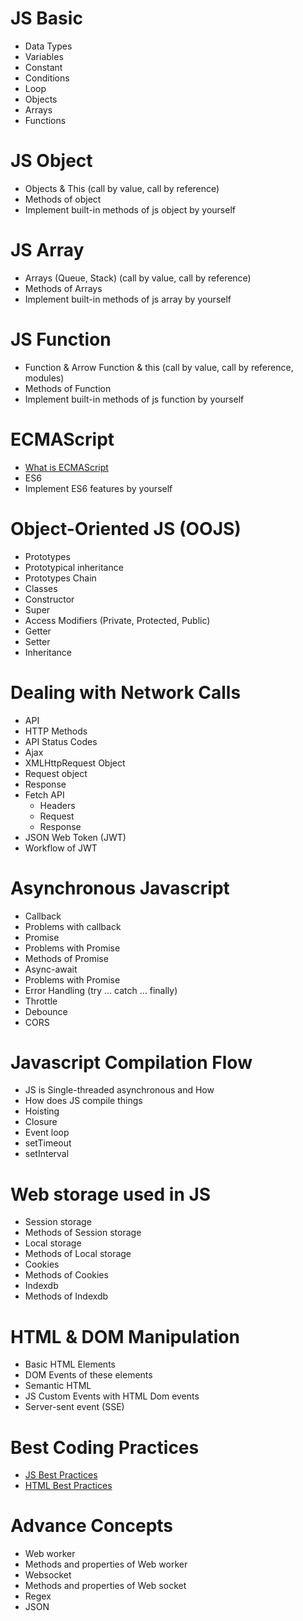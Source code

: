# JS Basic
- Data Types
- Variables
- Constant
- Conditions
- Loop
- Objects
- Arrays
- Functions

# JS Object
- Objects & This (call by value, call by reference)
- Methods of object
- Implement built-in methods of js object by yourself

# JS Array
- Arrays (Queue, Stack) (call by value, call by reference)
- Methods of Arrays
- Implement built-in methods of js array by yourself

# JS Function
- Function & Arrow Function & this (call by value, call by reference, modules)
- Methods of Function
- Implement built-in methods of js function by yourself

# ECMAScript
- [What is ECMAScript](https://tc39.es/ecma262/)
- ES6
- Implement ES6 features by yourself

# Object-Oriented JS (OOJS)
- Prototypes
- Prototypical inheritance
- Prototypes Chain
- Classes
- Constructor
- Super
- Access Modifiers (Private, Protected, Public)
- Getter
- Setter
- Inheritance

# Dealing with Network Calls
- API
- HTTP Methods
- API Status Codes
- Ajax
- XMLHttpRequest Object
- Request object
- Response
- Fetch API
    - Headers
    - Request
    - Response
- JSON Web Token (JWT)
- Workflow of JWT

# Asynchronous Javascript
- Callback
- Problems with callback
- Promise
- Problems with Promise
- Methods of Promise
- Async-await
- Problems with Promise
- Error Handling (try … catch … finally)
- Throttle
- Debounce
- CORS
# Javascript Compilation Flow
- JS is Single-threaded asynchronous and How
- How does JS compile things
- Hoisting
- Closure
- Event loop
- setTimeout
- setInterval
# Web storage used in JS
- Session storage
- Methods of Session storage
- Local storage
- Methods of Local storage
- Cookies
- Methods of Cookies
- Indexdb
- Methods of Indexdb
# HTML & DOM Manipulation
- Basic HTML Elements
- DOM Events of these elements
- Semantic HTML
- JS Custom Events with HTML Dom events
- Server-sent event (SSE)
# Best Coding Practices
- [JS Best Practices](https://github.com/airbnb/javascript)
- [HTML Best Practices](https://google.github.io/styleguide/htmlcssguide.html)
# Advance Concepts
- Web worker
- Methods and properties of Web worker
- Websocket
- Methods and properties of Web socket
- Regex
- JSON